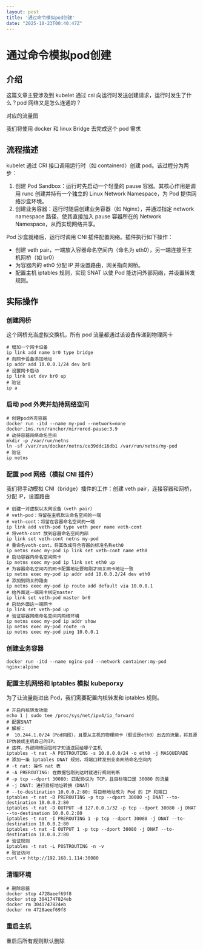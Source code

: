 ```yaml
---
layout: post
title: '通过命令模拟pod创建'
date: "2025-10-23T00:40:47Z"
---
```

通过命令模拟pod创建
===========

介绍
--

这篇文章主要涉及到 kubelet 通过 csi 向运行时发送创建请求，运行时发生了什么？pod 网络又是怎么连通的？

对应的流量图

我们将使用 docker 和 linux Bridge 去完成这个 pod 需求

流程描述
----

kubelet 通过 CRI 接口调用运行时（如 containerd）创建 pod。该过程分为两步：

1.  创建 Pod Sandbox：运行时先启动一个轻量的 pause 容器。其核心作用是调用 runc 创建并持有一个独立的 Linux Network Namespace，为 Pod 提供网络沙盒环境。
2.  创建业务容器：运行时随后创建业务容器（如 Nginx），并通过指定 network namespace 路径，使其直接加入 pause 容器所在的 Network Namespace，从而实现网络共享。

Pod 沙盒就绪后，运行时调用 CNI 插件配置网络。插件执行如下操作：

*   创建 veth pair，一端放入容器命名空间内（命名为 eth0），另一端连接至主机网桥（如 br0）
*   为容器内的 eth0 分配 IP 并设置路由，网关指向网桥。
*   配置主机 iptables 规则，实现 SNAT 以使 Pod 能访问外部网络，并设置转发规则。

实际操作
----

### 创建网桥

这个网桥充当虚拟交换机，所有 pod 流量都通过该设备传递到物理网卡

    # 增加一个网卡设备
    ip link add name br0 type bridge
    # 向网卡设备添加地址
    ip addr add 10.0.0.1/24 dev br0
    # 设置网卡启动
    ip link set dev br0 up
    # 验证
    ip a
    

### 启动 pod 外壳并劫持网络空间

    # 创建pod外壳容器
    docker run -itd --name my-pod --network=none docker.1ms.run/rancher/mirrored-pause:3.9
    # 劫持容器网络命名空间
    mkdir -p /var/run/netns
    ln -sf /var/run/docker/netns/ce39ddc16db1 /var/run/netns/my-pod
    # 验证
    ip netns
    

### 配置 pod 网络（模拟 CNI 插件）

我们将手动模拟 CNI（bridge）插件的工作：创建 veth pair，连接容器和网桥，分配 IP，设置路由

    # 创建一对虚拟以太网设备（veth pair）
    # veth-pod：将留在主机默认命名空间的一端
    # veth-cont：将留在容器命名空间的一端
    ip link add veth-pod type veth peer name veth-cont
    # 将veth-cont 放到容器命名空间内部
    ip link set veth-cont netns my-pod
    # 重命名veth-cont，将其改成符合容器的标准名称eth0
    ip netns exec my-pod ip link set veth-cont name eth0
    # 启动容器内命名空间网卡
    ip netns exec my-pod ip link set eth0 up
    # 为容器命名空间内的网卡配置地址要和刚才网关网卡地址一致
    ip netns exec my-pod ip addr add 10.0.0.2/24 dev eth0
    # 添加到网关的路由
    ip netns exec my-pod ip route add default via 10.0.0.1
    # 给外面这一端网卡绑定master
    ip link set veth-pod master br0
    # 启动外面这一端网卡
    ip link set veth-pod up 
    # 验证容器网络命名空间内网络环境
    ip netns exec my-pod ip addr show
    ip netns exec my-pod route -n
    ip netns exec my-pod ping 10.0.0.1
    

### 创建业务容器

    docker run -itd --name nginx-pod --network container:my-pod nginx:alpine
    

### 配置主机网络和 iptables 模拟 kubeporxy

为了让流量能进出 Pod，我们需要配置内核转发和 iptables 规则。

    # 开启内核转发功能
    echo 1 | sudo tee /proc/sys/net/ipv4/ip_forward
    # 配置SNAT
    # 解析：
    #  10.244.1.0/24（Pod网段），且要从主机的物理网卡（假设是eth0）出去的流量，将其源IP伪装成主机自己的IP。
    # 这样，外部网络回包时才知道送回给哪个主机
    iptables -t nat -A POSTROUTING -s 10.0.0.0/24 -o eth0 -j MASQUERADE
    # 添加一条 iptables DNAT 规则，将端口转发到业务网络命名空间内
    # -t nat: 操作 nat 表
    # -A PREROUTING: 在数据包刚到达时就进行规则判断
    # -p tcp --dport 30080: 匹配协议为 TCP，且目标端口是 30080 的流量
    # -j DNAT: 进行目标地址转换（DNAT）
    # --to-destination 10.0.0.2:80: 将目标地址改为 Pod 的 IP 和端口
    iptables -t nat -D PREROUTING -p tcp --dport 30080 -j DNAT --to-destination 10.0.0.2:80
    iptables -t nat -D OUTPUT -d 127.0.0.1/32 -p tcp --dport 30080 -j DNAT --to-destination 10.0.0.2:80
    iptables -t nat -I PREROUTING 1 -p tcp --dport 30080 -j DNAT --to-destination 10.0.0.2:80
    iptables -t nat -I OUTPUT 1 -p tcp --dport 30080 -j DNAT --to-destination 10.0.0.2:80
    # 验证规则
    iptables -t nat -L POSTROUTING -n -v
    # 验证访问
    curl -v http://192.168.1.114:30080
    

### 清理环境

    # 删除容器
    docker stop 4728aeef69f8
    docker stop 3041747824eb
    docker rm 3041747824eb
    docker rm 4728aeef69f8
    

### 重启主机

重启后所有规则默认删除